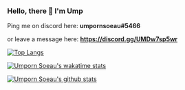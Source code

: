 ### Hello, there 👋 I'm Ump 


Ping me on discord here: **umpornsoeau#5466**

or leave a message here: **https://discord.gg/UMDw7sp5wr**



[![Top Langs](https://github-readme-stats.vercel.app/api/top-langs/?username=umpornsoeau&layout=compact&theme=synthwave)](https://github.com/umpornsoeau/)

[![Umporn Soeau's wakatime stats](https://github-readme-stats.vercel.app/api/wakatime?username=umpornsoeau&theme=synthwave)]( https://wakatime.com/@umpornsoeau )

[![Umporn Soeau's github stats](https://github-readme-stats.vercel.app/api?username=umpornsoeau&theme=synthwave&show_icons=true&count_private=true)](https://github.com/umpornsoeau/)

